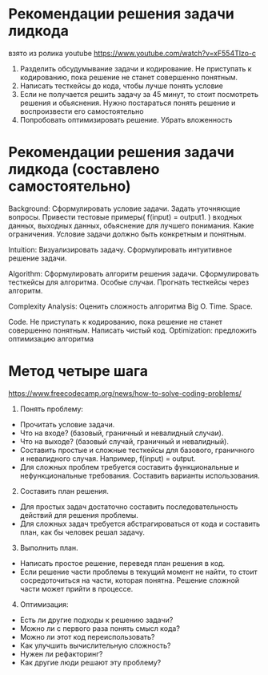 # Рекомендации решения задачи лидкода

взято из ролика youtube https://www.youtube.com/watch?v=xF554Tlzo-c

1. Разделить обсудумывание задачи и кодирование. Не приступать к кодированию,
   пока решение не станет совершенно понятным.
2. Написать тесткейсы до кода, чтобы лучше понять условие
3. Если не получается решить задачу за 45 минут, то стоит посмотреть решения и
   обьяснения. Нужно постараться понять решение и воспроизвести его
   самостоятельно
4. Попробовать оптимизировать решение. Убрать вложенность

# Рекомендации решения задачи лидкода (составлено самостоятельно)

Background: Сформулировать условие задачи. Задать уточняющие вопросы. Привести
тестовые примеры( f(input) = output1. ) входных данных, выходных данных,
обьяснение для лучшего понимания. Какие ограничения. Условие задачи должно быть
конкретным и понятным.

Intuition: Визуализировать задачу. Сформулировать интуитивное решение задачи.

Algorithm: Сформулировать алгоритм решения задачи. Сформулировать тесткейсы для
алгоритма. Особые случаи. Прогнать тесткейсы через алгоритм.

Complexity Analysis: Оценить сложность алгоритма Big O. Time. Space.

Code. Не приступать к кодированию, пока решение не станет совершенно понятным.
Написать чистый код. Optimization: предложить оптимизацию алгоритма

# Метод четыре шага

https://www.freecodecamp.org/news/how-to-solve-coding-problems/

1. Понять проблему:

- Прочитать условие задачи.
- Что на входе? (базовый, граничный и невалидный случаи).
- Что на выходе? (базовый случай, граничный и невалидный).
- Составить простые и сложные тесткейсы для базового, граничного и невалидного
  случая. Например, f(input) = output.
- Для сложных проблем требуется составить функциональные и нефункциональные
  требования. Составить варианты использования.

2. Составить план решения.

- Для простых задач достаточно составить последовательность действий для решения
  проблемы.
- Для сложных задач требуется абстрагироваться от кода и составить план, как бы
  человек решал задачу.

3. Выполнить план.

- Написать простое решение, переведя план решения в код.
- Если решение части проблемы в текущий момент не найти, то стоит
  сосредоточиться на части, которая понятна. Решение сложной части может прийти
  в процессе.

4. Оптимизация:

- Есть ли другие подходы к решению задачи?
- Можно ли с первого раза понять смысл кода?
- Можно ли этот код переиспользовать?
- Как улучшить вычислительную сложность?
- Нужен ли рефакторинг?
- Как другие люди решают эту проблему?
